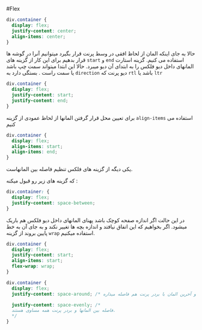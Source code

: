 #Flex

```css
div.container {
  display: flex;
  justify-content: center;
  align-items: center;
}
```

حالا به جای اینکه المان از لحاظ افقی در وسط پرنت قرار بگیرد میتوانیم آنرا در گوشه ها قرار بدهیم برای این کار از گزینه های
`start`
و
`end`
استفاده می کنیم.
گزینه استارت المانهای داخل دیو فلکس را به ابتدای آن دیو میبرد. حالا این ابتدا میتواند سمت چپ باشد یا سمت راست .
بستگی دارد به
`direction`
دیو پرنت که
`rtl`
باشد یا
`ltr`

```css
div.container {
  display: flex;
  justify-content: start;
  justify-content: end;
}
```

برای تعیین محل قرار گرفتن المانها از لحاظ عمودی از گزینه
`align-items`
استفاده می کنیم

```css
div.container {
  display: flex;
  align-items: start;
  align-items: end;
}
```

یکی دیگه از گزینه های فلکس تنظیم فاصله بین المانهاست.

که گزینه های زیر رو قبول میکنه :

```css
div.container: {
  display: flex;
  justify-content: space-between;
}
```

در این حالت اگر اندازه صفحه کوچک باشد پهنای المانهای داخل دیو فلکس هم باریک میشود.
اگر بخواهیم که این اتفاق نیافتد و اندازه بچه ها تغییر نکند و به جای آن به خط پایین بروند از گزینه
`wrap`
استفاده میکنیم.

```css
div.container {
  display: flex;
  justify-content: start;
  align-items: start;
  flex-wrap: wrap;
}
```

```css
div.container {
  display: flex;
  justify-content: space-around; /* فاصله بین المانها رو به صورت اتوماتیک تنظیم میکنه و بین اولین و آخرین المان با بردر پرنت هم فاصله میذاره. */

  justify-content: space-evenly; /*
  فاصله بین المانها و بردر پرنت همه مساوی هستند. 
  */
}
```

